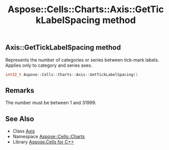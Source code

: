 ﻿---
title: Aspose::Cells::Charts::Axis::GetTickLabelSpacing method
linktitle: GetTickLabelSpacing
second_title: Aspose.Cells for C++ API Reference
description: 'Aspose::Cells::Charts::Axis::GetTickLabelSpacing method. Represents the number of categories or series between tick-mark labels. Applies only to category and series axes in C++.'
type: docs
weight: 3900
url: /cpp/aspose.cells.charts/axis/getticklabelspacing/
---
## Axis::GetTickLabelSpacing method


Represents the number of categories or series between tick-mark labels. Applies only to category and series axes.

```cpp
int32_t Aspose::Cells::Charts::Axis::GetTickLabelSpacing()
```

## Remarks


The number must be between 1 and 31999.
## See Also

* Class [Axis](../)
* Namespace [Aspose::Cells::Charts](../../)
* Library [Aspose.Cells for C++](../../../)
